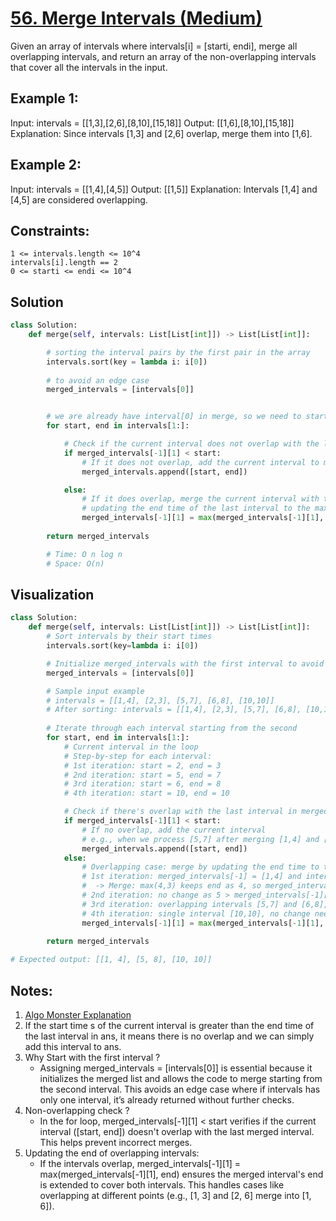 # [56. Merge Intervals (Medium)](https://leetcode.com/problems/merge-intervals/)

Given an array of intervals where intervals[i] = [starti, endi], merge all overlapping intervals, and return an array of the non-overlapping intervals that cover all the intervals in the input.

 

## **Example 1:**

Input: intervals = [[1,3],[2,6],[8,10],[15,18]]
Output: [[1,6],[8,10],[15,18]]
Explanation: Since intervals [1,3] and [2,6] overlap, merge them into [1,6].

## **Example 2:**

Input: intervals = [[1,4],[4,5]]
Output: [[1,5]]
Explanation: Intervals [1,4] and [4,5] are considered overlapping.

## **Constraints:**

    1 <= intervals.length <= 10^4
    intervals[i].length == 2
    0 <= starti <= endi <= 10^4


## Solution
```python
class Solution:
    def merge(self, intervals: List[List[int]]) -> List[List[int]]:

        # sorting the interval pairs by the first pair in the array
        intervals.sort(key = lambda i: i[0])
        
        # to avoid an edge case
        merged_intervals = [intervals[0]]


        # we are already have interval[0] in merge, so we need to start from interval[1] position
        for start, end in intervals[1:]:

            # Check if the current interval does not overlap with the last interval in merged_intervals
            if merged_intervals[-1][1] < start:
                # If it does not overlap, add the current interval to merged_intervals
                merged_intervals.append([start, end])

            else:
                # If it does overlap, merge the current interval with the last one by
                # updating the end time of the last interval to the maximum end time seen so far
                merged_intervals[-1][1] = max(merged_intervals[-1][1], end)
        
        return merged_intervals 

        # Time: O n log n
        # Space: O(n)
```
## **Visualization**
```python
class Solution:
    def merge(self, intervals: List[List[int]]) -> List[List[int]]:
        # Sort intervals by their start times
        intervals.sort(key=lambda i: i[0])

        # Initialize merged_intervals with the first interval to avoid edge cases
        merged_intervals = [intervals[0]]

        # Sample input example
        # intervals = [[1,4], [2,3], [5,7], [6,8], [10,10]]
        # After sorting: intervals = [[1,4], [2,3], [5,7], [6,8], [10,10]]
        
        # Iterate through each interval starting from the second
        for start, end in intervals[1:]:
            # Current interval in the loop
            # Step-by-step for each interval:
            # 1st iteration: start = 2, end = 3
            # 2nd iteration: start = 5, end = 7
            # 3rd iteration: start = 6, end = 8
            # 4th iteration: start = 10, end = 10

            # Check if there's overlap with the last interval in merged_intervals
            if merged_intervals[-1][1] < start:
                # If no overlap, add the current interval
                # e.g., when we process [5,7] after merging [1,4] and [2,3]
                merged_intervals.append([start, end])
            else:
                # Overlapping case: merge by updating the end time to the maximum end
                # 1st iteration: merged_intervals[-1] = [1,4] and interval = [2,3]
                #  -> Merge: max(4,3) keeps end as 4, so merged_intervals[-1] = [1,4]
                # 2nd iteration: no change as 5 > merged_intervals[-1][1] = 4
                # 3rd iteration: overlapping intervals [5,7] and [6,8], merge to [5,8]
                # 4th iteration: single interval [10,10], no change needed
                merged_intervals[-1][1] = max(merged_intervals[-1][1], end)
        
        return merged_intervals

# Expected output: [[1, 4], [5, 8], [10, 10]]
```

## Notes:
1. [Algo Monster Explanation](https://algo.monster/liteproblems/56)
2. If the start time s of the current interval is greater than the end time of the last interval in ans, it means there is no overlap and we can simply add this interval to ans.
3. Why Start with the first interval ? 
   - Assigning merged_intervals = [intervals[0]] is essential because it initializes the merged list and allows the code to merge starting from the second interval. This avoids an edge case where if intervals has only one interval, it’s already returned without further checks.
4. Non-overlapping check ? 
    - In the for loop, merged_intervals[-1][1] < start verifies if the current interval ([start, end]) doesn't overlap with the last merged interval. This helps prevent incorrect merges.
5. Updating the end of overlapping intervals: 
    - If the intervals overlap, merged_intervals[-1][1] = max(merged_intervals[-1][1], end) ensures the merged interval's end is extended to cover both intervals. This handles cases like overlapping at different points (e.g., [1, 3] and [2, 6] merge into [1, 6]).